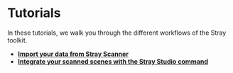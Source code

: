 # Tutorials

In these tutorials, we walk you through the different workflows of the Stray toolkit.

- **[Import your data from Stray Scanner](/tutorials/import.md)**
- **[Integrate your scanned scenes with the Stray Studio command](/tutorials/integrating.md)**

